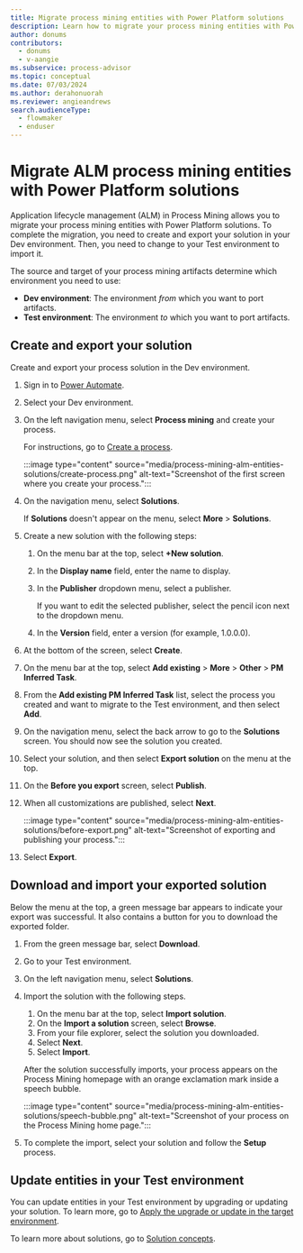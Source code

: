 ```yaml
---
title: Migrate process mining entities with Power Platform solutions
description: Learn how to migrate your process mining entities with Power Platform solutions.
author: donums
contributors:
  - donums
  - v-aangie  
ms.subservice: process-advisor
ms.topic: conceptual
ms.date: 07/03/2024
ms.author: derahonuorah
ms.reviewer: angieandrews
search.audienceType: 
  - flowmaker
  - enduser
---
```


# Migrate ALM process mining entities with Power Platform solutions

Application lifecycle management (ALM) in Process Mining allows you to migrate your process mining entities with Power Platform solutions. To complete the migration, you need to create and export your solution in your Dev environment. Then, you need to change to your Test environment to import it.

The source and target of your process mining artifacts determine which environment you need to use:

- **Dev environment**: The environment *from* which you want to port artifacts.
- **Test environment**: The environment *to* which you want to port artifacts.

## Create and export your solution

Create and export your process solution in the Dev environment.

1. Sign in to [Power Automate](https://make.powerautomate.com).
1. Select your Dev environment.
1. On the left navigation menu, select **Process mining** and create your process.

    For instructions, go to [Create a process](process-mining-tutorial.md#create-a-process).

    :::image type="content" source="media/process-mining-alm-entities-solutions/create-process.png" alt-text="Screenshot of the first screen where you create your process.":::

1. On the navigation menu, select **Solutions**.

    If **Solutions** doesn't appear on the menu, select **More** > **Solutions**.

1. Create a new solution with the following steps:
    1. On the menu bar at the top, select **+New solution**.
    1. In the **Display name** field, enter the name to display.
    1. In the **Publisher** dropdown menu, select a publisher.

        If you want to edit the selected publisher, select the pencil icon next to the dropdown menu.

    1. In the **Version** field, enter a version (for example, 1.0.0.0).

1. At the bottom of the screen, select **Create**.
1. On the menu bar at the top, select **Add existing** > **More** > **Other** > **PM Inferred Task**.
1. From the **Add existing PM Inferred Task** list, select the process you created and want to migrate to the Test environment, and then select **Add**.
1. On the navigation menu, select the back arrow to go to the **Solutions** screen. You should now see the solution you created.
1. Select your solution, and then select **Export solution** on the menu at the top.
1. On the **Before you export** screen, select **Publish**.
1. When all customizations are published, select **Next**.

    :::image type="content" source="media/process-mining-alm-entities-solutions/before-export.png" alt-text="Screenshot of exporting and publishing your process.":::

1. Select **Export**.

## Download and import your exported solution

Below the menu at the top, a green message bar appears to indicate your export was successful. It also contains a button for you to download the exported folder.

1. From the green message bar, select **Download**.
1. Go to your Test environment.
1. On the left navigation menu, select **Solutions**.
1. Import the solution with the following steps.
    1. On the menu bar at the top, select **Import solution**.
    1. On the **Import a solution** screen, select **Browse**.
    1. From your file explorer, select the solution you downloaded.
    1. Select **Next**.
    1. Select **Import**.

    After the solution successfully imports, your process appears on the Process Mining homepage with an orange exclamation mark inside a speech bubble.

    :::image type="content" source="media/process-mining-alm-entities-solutions/speech-bubble.png" alt-text="Screenshot of your process on the Process Mining home page.":::

1. To complete the import, select your solution and follow the **Setup** process.

## Update entities in your Test environment

You can update entities in your Test environment by upgrading or updating your solution. To learn more, go to [Apply the upgrade or update in the target environment](/power-apps/maker/data-platform/update-solutions#apply-the-upgrade-or-update-in-the-target-environment).

To learn more about solutions, go to [Solution concepts](/power-platform/alm/solution-concepts-alm).

